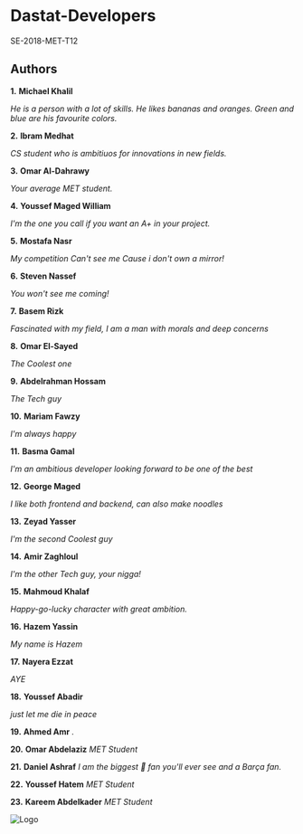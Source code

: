 # Dastat-Developers
SE-2018-MET-T12

## Authors

**1.**  **Michael Khalil**

  *He is a person with a lot of skills. He likes bananas and oranges. Green and blue are his favourite colors.*
  
**2.**  **Ibram Medhat**

  *CS student who is ambitiuos for innovations in new fields.*

**3.**  **Omar Al-Dahrawy**

  *Your average MET student.*

**4.**  **Youssef Maged William**


  *I'm the one you call if you want an A+ in your project.*  

**5.**  **Mostafa Nasr** 

  *My competition Can't see me Cause i don't own a mirror!*
  
**6.**  **Steven Nassef**

  *You won't see me coming!*

**7.** **Basem Rizk**

  *Fascinated with my field, I am a man with morals and deep concerns*

**8.**  **Omar El-Sayed**

  *The Coolest one*

**9.**  **Abdelrahman Hossam**

  *The Tech guy*

**10.** **Mariam Fawzy**

  *I'm always happy*

**11.** **Basma Gamal**

  *I'm an ambitious developer looking forward to be one of the best*

**12.** **George Maged**

  *I like both frontend and backend, can also make noodles*

**13.** **Zeyad Yasser**

  *I'm the second Coolest guy*

**14.** **Amir Zaghloul**

  *I'm the other Tech guy, your nigga!*            

**15.** **Mahmoud Khalaf**

  *Happy-go-lucky character with great ambition.*
  
**16.** **Hazem Yassin**

  *My name is Hazem*
  
**17.** **Nayera Ezzat**

  *AYE*

**18.**  **Youssef Abadir**

  *just let me die in peace*  

**19.**  **Ahmed Amr**
     *.*
 
**20.**  **Omar Abdelaziz**
     *MET Student*

**21.**  **Daniel Ashraf**
	 *I am the biggest  fan you'll ever see and a Barça fan.*

**22.**  **Youssef Hatem**
     *MET Student*

**23.**  **Kareem Abdelkader**
     *MET Student*

![Logo](../master/logo/t12l.png)
